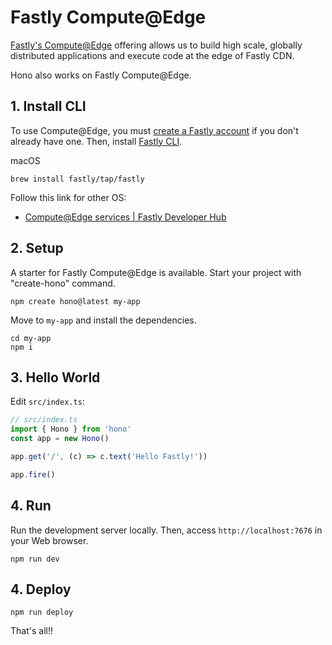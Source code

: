 # Fastly Compute@Edge

[Fastly's Compute@Edge](https://www.fastly.com/products/edge-compute) offering allows us to build high scale, globally distributed applications and execute code at the edge of Fastly CDN.

Hono also works on Fastly Compute@Edge.

## 1. Install CLI

To use Compute@Edge, you must [create a Fastly account](https://www.fastly.com/jp/signup/) if you don't already have one.
Then, install [Fastly CLI](https://github.com/fastly/cli).

macOS

```
brew install fastly/tap/fastly
```

Follow this link for other OS:

- [Compute@Edge services | Fastly Developer Hub](https://developer.fastly.com/learning/compute/#download-and-install-the-fastly-cli)

## 2. Setup

A starter for Fastly Compute@Edge is available.
Start your project with "create-hono" command.

```
npm create hono@latest my-app
```

Move to `my-app` and install the dependencies.

```
cd my-app
npm i
```

## 3. Hello World

Edit `src/index.ts`:

```ts
// src/index.ts
import { Hono } from 'hono'
const app = new Hono()

app.get('/', (c) => c.text('Hello Fastly!'))

app.fire()
```

## 4. Run

Run the development server locally. Then, access `http://localhost:7676` in your Web browser.

```
npm run dev
```

## 4. Deploy

```
npm run deploy
```

That's all!!
